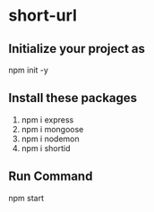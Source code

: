 # short-url

## Initialize your project as
npm init -y

## Install these packages
1. npm i express
2. npm i mongoose
3. npm i nodemon
4. npm i shortid

## Run Command
npm start
